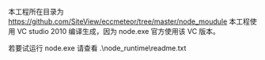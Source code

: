 
本工程所在目录为 https://github.com/SiteView/eccmeteor/tree/master/node_moudule
本工程使用 VC studio 2010 编译生成，因为 node.exe 官方使用该 VC 版本。

若要试运行 node.exe 请查看 .\node_runtime\readme.txt


